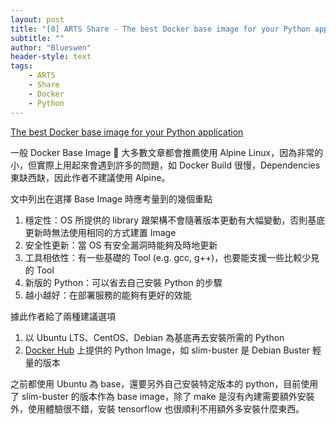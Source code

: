 ```yaml
---
layout: post
title: "[0] ARTS Share - The best Docker base image for your Python application"
subtitle: ""
author: "Blueswen"
header-style: text
tags:
    - ARTS
    - Share
    - Docker
    - Python
---
```


[The best Docker base image for your Python application](https://pythonspeed.com/articles/base-image-python-docker-images/)

一般 Docker Base Image  大多數文章都會推薦使用 Alpine Linux，因為非常的小，但實際上用起來會遇到許多的問題，如 Docker Build 很慢，Dependencies 東缺西缺，因此作者不建議使用 Alpine。

文中列出在選擇 Base Image 時應考量到的幾個重點

1. 穩定性：OS 所提供的 library 跟架構不會隨著版本更動有大幅變動，否則基底更新時無法使用相同的方式建置 Image
2. 安全性更新：當 OS 有安全漏洞時能夠及時地更新
3. 工具相依性：有一些基礎的 Tool (e.g. gcc, g++)，也要能支援一些比較少見的 Tool
4. 新版的 Python：可以省去自己安裝 Python 的步驟
5. 越小越好：在部署服務的能夠有更好的效能

據此作者給了兩種建議選項

1. 以 Ubuntu LTS、CentOS、Debian 為基底再去安裝所需的 Python
2. [Docker Hub](https://hub.docker.com/_/python) 上提供的 Python Image，如 slim-buster 是 Debian Buster 輕量的版本

之前都使用 Ubuntu 為 base，還要另外自己安裝特定版本的 python，目前使用了 slim-buster 的版本作為 base image，除了 make 是沒有內建需要額外安裝外，使用體驗很不錯，安裝 tensorflow 也很順利不用額外多安裝什麼東西。
